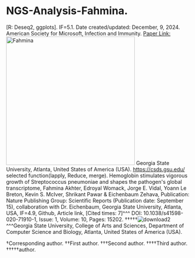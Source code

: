 # NGS-Analysis-Fahmina.
[R: Deseq2, ggplots]. IF=5.1. Date created/updated: December, 9, 2024.
American Society for Microsoft, Infection and Immunity. [Paper Link:](https://www.ncbi.nlm.nih.gov/pubmed/33397818)
<img width="349" alt="Fahmina" src="https://github.com/spawar2/NGS-Analysis-Fahmina/assets/25118302/874a5ade-b49d-4797-8ab0-9bc61cba94d0">
Georgia State University, Atlanta, United States of America (USA).
https://csds.gsu.edu/
selected function(lapply, Reduce, merge).
Hemoglobin stimulates vigorous growth of Streptococcus pneumoniae and shapes the pathogen's global transcriptome, Fahmina Akhter, Edroyal Womack, Jorge E. Vidal, Yoann Le Breton, Kevin S. McIver, Shrikant Pawar & Eichenbaum Zehava, Publication: Nature Publishing Group: Scientific Reports (Publication date: September 15), collaboration with Dr. Eichenbaum, Georgia State University, Atlanta, USA, IF=4.9, Github, Article link, [Cited times: 7]^^^ DOI: 10.1038/s41598-020-71910-1, Issue: 1, Volume: 10, Pages: 15202.
†††††![download2](https://github.com/user-attachments/assets/a9cd0a8d-4c5e-406e-84fa-fe902c1b05c5) ^^^Georgia State University, College of Arts and Sciences, Department of Computer Science and Biology, Atlanta, United States of America (USA). 

†Corresponding author. ††First author. †††Second author. ††††Third author. †††††author.
